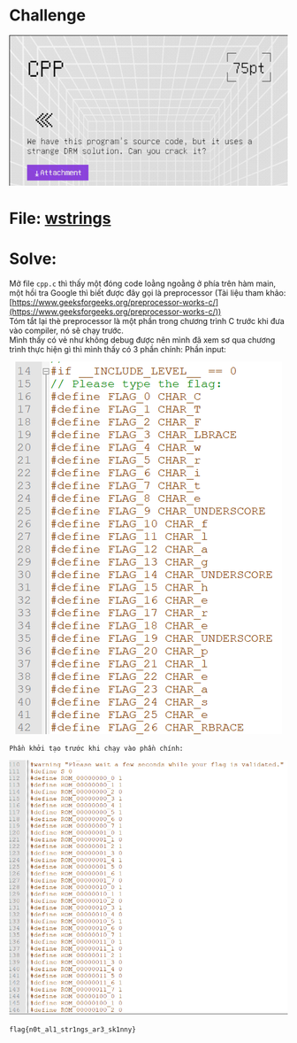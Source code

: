 # Challenge

<p align="center">
  <img src="./Image/cpp0.png" alt="Entry point"/>
</p>

# File: [wstrings](./wstrings)

# Solve:
Mở file `cpp.c` thì thấy một đóng code loằng ngoằng ở phía trên hàm main, một hồi tra Google thì biết được đây gọi là preprocessor (Tài liệu tham khảo: [https://www.geeksforgeeks.org/preprocessor-works-c/](https://www.geeksforgeeks.org/preprocessor-works-c/))  
Tóm tắt lại thè preprocessor là một phần trong chương trình C trước khi đưa vào compiler, nó sẽ chạy trước.  
Mình thấy có vẻ như không debug được nên mình đã xem sơ qua chương trình thực hiện gì thì mình thấy có 3 phần chính:
	Phần input: 

<p align="center">
  <img src="./Image/cpp1.png" alt="Entry point"/>
</p>
	
	Phần khởi tạo trước khi chạy vào phần chính:
	
<p align="center">
  <img src="./Image/cpp2.png" alt="Entry point"/>
</p>
	
`flag{n0t_al1_str1ngs_ar3_sk1nny}`